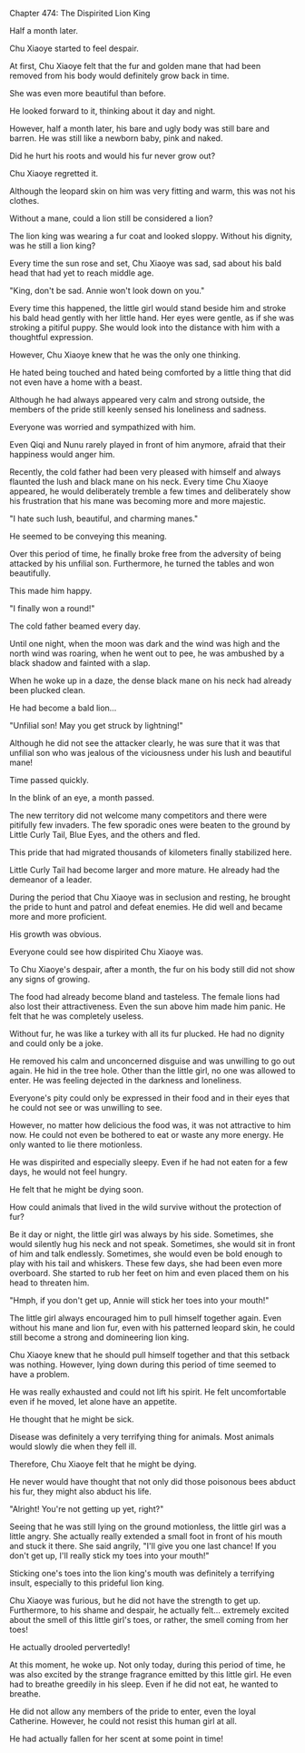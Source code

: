 Chapter 474: The Dispirited Lion King

Half a month later.

Chu Xiaoye started to feel despair.

At first, Chu Xiaoye felt that the fur and golden mane that had been removed from his body would definitely grow back in time.

She was even more beautiful than before.

He looked forward to it, thinking about it day and night.

However, half a month later, his bare and ugly body was still bare and barren. He was still like a newborn baby, pink and naked.

Did he hurt his roots and would his fur never grow out?

Chu Xiaoye regretted it.

Although the leopard skin on him was very fitting and warm, this was not his clothes.

Without a mane, could a lion still be considered a lion?

The lion king was wearing a fur coat and looked sloppy. Without his dignity, was he still a lion king?

Every time the sun rose and set, Chu Xiaoye was sad, sad about his bald head that had yet to reach middle age.

"King, don't be sad. Annie won't look down on you."

Every time this happened, the little girl would stand beside him and stroke his bald head gently with her little hand. Her eyes were gentle, as if she was stroking a pitiful puppy. She would look into the distance with him with a thoughtful expression.

However, Chu Xiaoye knew that he was the only one thinking.

He hated being touched and hated being comforted by a little thing that did not even have a home with a beast.

Although he had always appeared very calm and strong outside, the members of the pride still keenly sensed his loneliness and sadness.

Everyone was worried and sympathized with him.

Even Qiqi and Nunu rarely played in front of him anymore, afraid that their happiness would anger him.

Recently, the cold father had been very pleased with himself and always flaunted the lush and black mane on his neck. Every time Chu Xiaoye appeared, he would deliberately tremble a few times and deliberately show his frustration that his mane was becoming more and more majestic.

"I hate such lush, beautiful, and charming manes."

He seemed to be conveying this meaning.

Over this period of time, he finally broke free from the adversity of being attacked by his unfilial son. Furthermore, he turned the tables and won beautifully.

This made him happy.

"I finally won a round\!"

The cold father beamed every day.

Until one night, when the moon was dark and the wind was high and the north wind was roaring, when he went out to pee, he was ambushed by a black shadow and fainted with a slap.

When he woke up in a daze, the dense black mane on his neck had already been plucked clean.

He had become a bald lion…

"Unfilial son\! May you get struck by lightning\!"

Although he did not see the attacker clearly, he was sure that it was that unfilial son who was jealous of the viciousness under his lush and beautiful mane\!

Time passed quickly.

In the blink of an eye, a month passed.

The new territory did not welcome many competitors and there were pitifully few invaders. The few sporadic ones were beaten to the ground by Little Curly Tail, Blue Eyes, and the others and fled.

This pride that had migrated thousands of kilometers finally stabilized here.

Little Curly Tail had become larger and more mature. He already had the demeanor of a leader.

During the period that Chu Xiaoye was in seclusion and resting, he brought the pride to hunt and patrol and defeat enemies. He did well and became more and more proficient.

His growth was obvious.

Everyone could see how dispirited Chu Xiaoye was.

To Chu Xiaoye's despair, after a month, the fur on his body still did not show any signs of growing.

The food had already become bland and tasteless. The female lions had also lost their attractiveness. Even the sun above him made him panic. He felt that he was completely useless.

Without fur, he was like a turkey with all its fur plucked. He had no dignity and could only be a joke.

He removed his calm and unconcerned disguise and was unwilling to go out again. He hid in the tree hole. Other than the little girl, no one was allowed to enter. He was feeling dejected in the darkness and loneliness.

Everyone's pity could only be expressed in their food and in their eyes that he could not see or was unwilling to see.

However, no matter how delicious the food was, it was not attractive to him now. He could not even be bothered to eat or waste any more energy. He only wanted to lie there motionless.

He was dispirited and especially sleepy. Even if he had not eaten for a few days, he would not feel hungry.

He felt that he might be dying soon.

How could animals that lived in the wild survive without the protection of fur?

Be it day or night, the little girl was always by his side. Sometimes, she would silently hug his neck and not speak. Sometimes, she would sit in front of him and talk endlessly. Sometimes, she would even be bold enough to play with his tail and whiskers. These few days, she had been even more overboard. She started to rub her feet on him and even placed them on his head to threaten him.

"Hmph, if you don't get up, Annie will stick her toes into your mouth\!"

The little girl always encouraged him to pull himself together again. Even without his mane and lion fur, even with his patterned leopard skin, he could still become a strong and domineering lion king.

Chu Xiaoye knew that he should pull himself together and that this setback was nothing. However, lying down during this period of time seemed to have a problem.

He was really exhausted and could not lift his spirit. He felt uncomfortable even if he moved, let alone have an appetite.

He thought that he might be sick.

Disease was definitely a very terrifying thing for animals. Most animals would slowly die when they fell ill.

Therefore, Chu Xiaoye felt that he might be dying.

He never would have thought that not only did those poisonous bees abduct his fur, they might also abduct his life.

"Alright\! You're not getting up yet, right?"

Seeing that he was still lying on the ground motionless, the little girl was a little angry. She actually really extended a small foot in front of his mouth and stuck it there. She said angrily, "I'll give you one last chance\! If you don't get up, I'll really stick my toes into your mouth\!"

Sticking one's toes into the lion king's mouth was definitely a terrifying insult, especially to this prideful lion king.

Chu Xiaoye was furious, but he did not have the strength to get up. Furthermore, to his shame and despair, he actually felt… extremely excited about the smell of this little girl's toes, or rather, the smell coming from her toes\!

He actually drooled pervertedly\!

At this moment, he woke up. Not only today, during this period of time, he was also excited by the strange fragrance emitted by this little girl. He even had to breathe greedily in his sleep. Even if he did not eat, he wanted to breathe.

He did not allow any members of the pride to enter, even the loyal Catherine. However, he could not resist this human girl at all.

He had actually fallen for her scent at some point in time\!